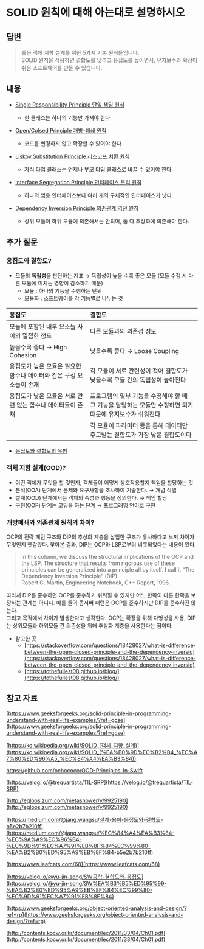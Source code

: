
# SOLID 원칙에 대해 아는대로 설명하시오


## 답변

> 좋은 객체 지향 설계를 위한 5가지 기본 원칙들입니다.  
SOLID 원칙을 적용하면 결합도를 낮추고 응집도를 높이면서, 유지보수와 확장이 쉬운 소프트웨어를 만들 수 있습니다.

## 내용

- [Single Responsibility Principle 단일 책임 원칙]()
	- 한 클래스는 하나의 기능만 가져야 한다

- [Open/Colsed Principle 개방-폐쇄 원칙]()

	- 코드를 변경하지 않고 확장할 수 있어야 한다

- [Liskov Substitution Principle 리스코프 치환 원칙]()

	- 자식 타입 클래스는 언제나 부모 타입 클래스로 바꿀 수 있어야 한다

- [Interface Segregation Principle 인터페이스 분리 원칙]()

	- 하나의 범용 인터페이스보다 여러 개의 구체적인 인터페이스가 낫다

- [Dependency Inversion Principle 의존관계 역전 원칙]()

	- 상위 모듈이 하위 모듈에 의존해서는 안되며, 둘 다 추상화에 의존해야 한다.

## 추가 질문

### 응집도와 결합도?
- 모듈의 **독립성**을 판단하는 지표 → 독립성이 높을 수록 좋은 모듈 (모듈 수정 시 다른 모듈에 미치는 영향이 감소하기 때문)
    - 모듈 : 하나의 기능을 수행하는 단위
    - 모듈화 : 소프트웨어를 각 기능별로 나누는 것

응집도 | 결합도
|:----|:----|
|모듈에 포함된 내부 요소들 사이의 밀접한 정도 |다른 모듈과의 의존성 정도|
|높을수록 좋다 → High Cohesion | 낮을수록 좋다 → Loose Coupling|
|응집도가 높은 모듈은 필요한 함수나 데이터와 같은 구성 요소들이 존재 | 각 모듈이 서로 관련성이 적어 결합도가 낮을수록 모듈 간의 독립성이 높아진다|
|응집도가 낮은 모듈은 서로 관련 없는 함수나 데이터들이 존재 | 프로그램의 일부 기능을 수정해야 할 때 그 기능을 담당하는 모듈만 수정하면 되기 때문에 유지보수가 쉬워진다|
| |각 모듈이 파라미터 등을 통해 데이터만 주고받는 결합도가 가장 낮은 결합도이다|


- [응집도와 결합도의 유형](https://www.geeksforgeeks.org/software-engineering-coupling-and-cohesion/)

### 객체 지향 설계(OOD)?
- 어떤 객체가 무엇을 할 것인지, 객체들이 어떻게 상호작용할지 책임을 할당하는 것
- 분석(OOA) 단계에서 문제와 요구사항을 조사하여 기술한다. → 개념 식별
- 설계(OOD) 단계에서는 객체의 속성과 행동을 정의한다. → 책임 할당
- 구현(OOP) 단계는 코딩을 하는 단계 → 프로그래밍 언어로 구현

### 개방폐쇄와 의존관계 원칙의 차이?
OCP의 전략 패턴 구조와 DIP의 추상화 계층을 삽입한 구조가 유사하다고 느껴 차이가 무엇인지 헷갈렸다.
찾아본 결과, DIP는 OCP와 LSP로부터 비롯되었다는 내용이 있다.

> In this column, we discuss the structural implications of the OCP and the LSP. The structure that results from rigorous use of these principles can be generalized into a principle all by itself. I call it “The Dependency Inversion Principle” (DIP).  
Robert C. Martin, Engineering Notebook, C++ Report, 1996.
> 

따라서 DIP를 준수하면 OCP를 준수하기 쉬워질 수 있지만 어느 한쪽이 다른 한쪽을 보장하는 관계는 아니다. 예를 들어 옵저버 패턴은 OCP를 준수하지만 DIP를 준수하진 않는다.  
그리고 목적에서 차이가 발생한다고 생각한다. OCP는 확장을 위해 다형성을 사용, DIP는 상위모듈과 하위모듈 간 의존성을 위해 추상화 계층을 사용한다는 점이다. 

- 참고한 곳
	- [https://stackoverflow.com/questions/18428027/what-is-difference-between-the-open-closed-principle-and-the-dependency-inversio](https://stackoverflow.com/questions/18428027/what-is-difference-between-the-open-closed-principle-and-the-dependency-inversio)
	- [https://tothefullest08.github.io/blog/](https://tothefullest08.github.io/blog/)


## 참고 자료
[https://www.geeksforgeeks.org/solid-principle-in-programming-understand-with-real-life-examples/?ref=gcse](https://www.geeksforgeeks.org/solid-principle-in-programming-understand-with-real-life-examples/?ref=gcse)

[https://ko.wikipedia.org/wiki/SOLID_(객체_지향_설계)](https://ko.wikipedia.org/wiki/SOLID_(%EA%B0%9D%EC%B2%B4_%EC%A7%80%ED%96%A5_%EC%84%A4%EA%B3%84))

https://github.com/ochococo/OOD-Principles-In-Swift

[https://velog.io/@trequartista/TIL-SRP](https://velog.io/@trequartista/TIL-SRP)

[http://egloos.zum.com/metashower/v/9925190](http://egloos.zum.com/metashower/v/9925190)

[https://medium.com/@jang.wangsu/설계-용어-응집도와-결합도-b5e2b7b210ff](https://medium.com/@jang.wangsu/%EC%84%A4%EA%B3%84-%EC%9A%A9%EC%96%B4-%EC%9D%91%EC%A7%91%EB%8F%84%EC%99%80-%EA%B2%B0%ED%95%A9%EB%8F%84-b5e2b7b210ff)

[https://www.leafcats.com/68](https://www.leafcats.com/68)

[https://velog.io/@yu-jin-song/SW공학-결합도와-응집도](https://velog.io/@yu-jin-song/SW%EA%B3%B5%ED%95%99-%EA%B2%B0%ED%95%A9%EB%8F%84%EC%99%80-%EC%9D%91%EC%A7%91%EB%8F%84)

[https://www.geeksforgeeks.org/object-oriented-analysis-and-design/?ref=rp](https://www.geeksforgeeks.org/object-oriented-analysis-and-design/?ref=rp)

[http://contents.kocw.or.kr/document/lec/2011/33/04/Ch01.pdf](http://contents.kocw.or.kr/document/lec/2011/33/04/Ch01.pdf)